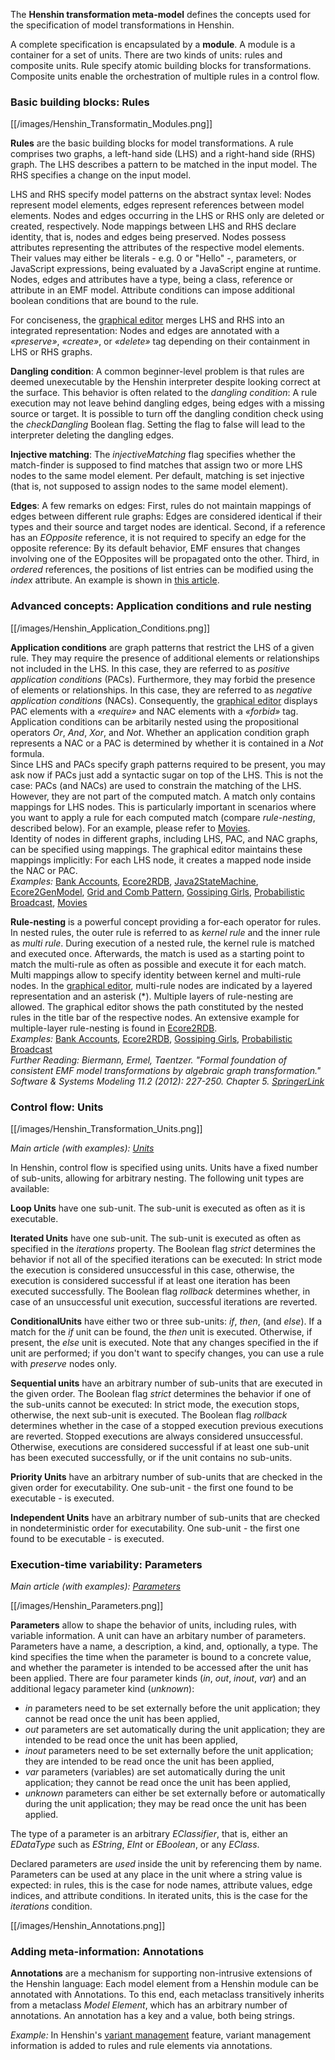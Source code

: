 The **Henshin transformation meta-model** defines the concepts used for
the specification of model transformations in Henshin.

A complete specification is encapsulated by a **module**. A module is a
container for a set of units. There are two kinds of units: rules and
composite units. Rule specify atomic building blocks for
transformations. Composite units enable the orchestration of multiple
rules in a control flow.

### Basic building blocks: Rules

[[/images/Henshin_Transformatin_Modules.png]]

**Rules** are the basic building blocks for model transformations. A
rule comprises two graphs, a left-hand side (LHS) and a right-hand side
(RHS) graph. The LHS describes a pattern to be matched in the input
model. The RHS specifies a change on the input model.

LHS and RHS specify model patterns on the abstract syntax level: Nodes
represent model elements, edges represent references between model
elements. Nodes and edges occurring in the LHS or RHS only are deleted
or created, respectively. Node mappings between LHS and RHS declare
identity, that is, nodes and edges being preserved. Nodes possess
attributes representing the attributes of the respective model elements.
Their values may either be literals - e.g. 0 or \"Hello\" -, parameters,
or JavaScript expressions, being evaluated by a JavaScript engine at
runtime. Nodes, edges and attributes have a type, being a class,
reference or attribute in an EMF model. Attribute conditions can impose
additional boolean conditions that are bound to the rule.

For conciseness, the [graphical
editor](Graphical_Editor "wikilink") merges LHS and RHS into an
integrated representation: Nodes and edges are annotated with a
*«preserve»*,
*«create»*, or
*«delete»* tag depending
on their containment in LHS or RHS graphs.

**Dangling condition**: A common beginner-level problem is that rules
are deemed unexecutable by the Henshin interpreter despite looking
correct at the surface. This behavior is often related to the *dangling
condition*: A rule execution may not leave behind dangling edges, being
edges with a missing source or target. It is possible to turn off the
dangling condition check using the *checkDangling* Boolean flag. Setting
the flag to false will lead to the interpreter deleting the dangling
edges.

**Injective matching**: The *injectiveMatching* flag specifies whether
the match-finder is supposed to find matches that assign two or more LHS
nodes to the same model element. Per default, matching is set injective
(that is, not supposed to assign nodes to the same model element).

**Edges**: A few remarks on edges: First, rules do not maintain mappings
of edges between different rule graphs: Edges are considered identical
if their types and their source and target nodes are identical. Second,
if a reference has an *EOpposite* reference, it is not required to
specify an edge for the opposite reference: By its default behavior, EMF
ensures that changes involving one of the EOpposites will be propagated
onto the other. Third, in *ordered* references, the positions of list
entries can be modified using the *index* attribute. An example is shown
in [this
article](http://web.archive.org/web/20160722080730/http://www.ckrause.org:80/2013/05/henshin-098-working-with-lists.html).

### Advanced concepts: Application conditions and rule nesting

[[/images/Henshin_Application_Conditions.png]]

**Application conditions** are graph patterns that restrict the LHS of a
given rule. They may require the presence of additional elements or
relationships not included in the LHS. In this case, they are referred
to as *positive application conditions* (PACs). Furthermore, they may
forbid the presence of elements or relationships. In this case, they are
referred to as *negative application conditions* (NACs). Consequently,
the [graphical editor](Graphical_Editor "wikilink") displays PAC
elements with a
*«require»* and NAC
elements with a
*«forbid»* tag.
Application conditions can be arbitarily nested using the propositional
operators *Or*, *And*, *Xor*, and *Not*. Whether an application
condition graph represents a NAC or a PAC is determined by whether it is
contained in a *Not* formula.\
Since LHS and PACs specify graph patterns required to be present, you
may ask now if PACs just add a syntactic sugar on top of the LHS. This
is not the case: PACs (and NACs) are used to constrain the matching of
the LHS. However, they are not part of the computed match. A match only
contains mappings for LHS nodes. This is particularly important in
scenarios where you want to apply a rule for each computed match
(compare *rule-nesting*, described below). For an example, please refer
to [Movies](Examples/Movies "wikilink").\
Identity of nodes in different graphs, including LHS, PAC, and NAC
graphs, can be specified using mappings. The graphical editor maintains
these mappings implicitly: For each LHS node, it creates a mapped node
inside the NAC or PAC.\
*Examples:* [Bank Accounts](Getting_started "wikilink"),
[Ecore2RDB](Examples/Ecore2RDB "wikilink"),
[Java2StateMachine](Examples/Java2StateMachine "wikilink"),
[Ecore2GenModel](Examples/Ecore2GenModel "wikilink"), [Grid and
Comb Pattern](Examples/GridAndCombPattern "wikilink"),
[Gossiping Girls](Examples/GossipingGirls "wikilink"),
[Probabilistic
Broadcast](Examples/ProbabilisticBroadcast "wikilink"),
[Movies](Examples/Movies "wikilink")

**Rule-nesting** is a powerful concept providing a for-each operator for
rules. In nested rules, the outer rule is referred to as *kernel rule*
and the inner rule as *multi rule*. During execution of a nested rule,
the kernel rule is matched and executed once. Afterwards, the match is
used as a starting point to match the multi-rule as often as possible
and execute it for each match. Multi mappings allow to specify identity
between kernel and multi-rule nodes. In the [graphical
editor](Graphical_Editor "wikilink"), multi-rule nodes are
indicated by a layered representation and an asterisk (\*). Multiple
layers of rule-nesting are allowed. The graphical editor shows the path
constituted by the nested rules in the title bar of the respective
nodes. An extensive example for multiple-layer rule-nesting is found in
[Ecore2RDB](Examples/Ecore2RDB "wikilink").\
*Examples:* [Bank Accounts](Getting_started "wikilink"),
[Ecore2RDB](Examples/Ecore2RDB "wikilink"), [Gossiping
Girls](Examples/GossipingGirls "wikilink"), [Probabilistic
Broadcast](Examples/ProbabilisticBroadcast "wikilink")\
*Further Reading: Biermann, Ermel, Taentzer. \"Formal foundation of
consistent EMF model transformations by algebraic graph
transformation.\" Software & Systems Modeling 11.2 (2012): 227-250.
Chapter 5.
[SpringerLink](http://link.springer.com/article/10.1007/s10270-011-0199-7)*

### Control flow: Units

[[/images/Henshin_Transformation_Units.png]]

*Main article (with examples): [Units](Units "wikilink")*

In Henshin, control flow is specified using units. Units have a fixed
number of sub-units, allowing for arbitrary nesting. The following unit
types are available:

**Loop Units** have one sub-unit. The sub-unit is executed as often as
it is executable.

**Iterated Units** have one sub-unit. The sub-unit is executed as often
as specified in the *iterations* property. The Boolean flag *strict*
determines the behavior if not all of the specified iterations can be
executed: In strict mode the execution is considered unsuccessful in
this case, otherwise, the execution is considered successful if at least
one iteration has been executed successfully. The Boolean flag
*rollback* determines whether, in case of an unsuccessful unit
execution, successful iterations are reverted.

**ConditionalUnits** have either two or three sub-units: *if*, *then*,
(and *else*). If a match for the *if* unit can be found, the *then* unit
is executed. Otherwise, if present, the *else* unit is executed. Note
that any changes specified in the if unit are performed; if you don\'t
want to specify changes, you can use a rule with *preserve* nodes only.

**Sequential units** have an arbitrary number of sub-units that are
executed in the given order. The Boolean flag *strict* determines the
behavior if one of the sub-units cannot be executed: In strict mode, the
execution stops, otherwise, the next sub-unit is executed. The Boolean
flag *rollback* determines whether in the case of a stopped execution
previous executions are reverted. Stopped executions are always
considered unsuccessful. Otherwise, executions are considered successful
if at least one sub-unit has been executed successfully, or if the unit
contains no sub-units.

**Priority Units** have an arbitrary number of sub-units that are
checked in the given order for executability. One sub-unit - the first
one found to be executable - is executed.

**Independent Units** have an arbitrary number of sub-units that are
checked in nondeterministic order for executability. One sub-unit - the
first one found to be executable - is executed.

### Execution-time variability: Parameters

*Main article (with examples):
[Parameters](Parameters "wikilink")*

[[/images/Henshin_Parameters.png]]

**Parameters** allow to shape the behavior of units, including rules,
with variable information. A unit can have an arbitary number of
parameters. Parameters have a name, a description, a kind, and,
optionally, a type. The kind specifies the time when the parameter is
bound to a concrete value, and whether the parameter is intended to be
accessed after the unit has been applied. There are four parameter kinds
(*in*, *out*, *inout*, *var*) and an additional legacy parameter kind
(*unknown*):

-   *in* parameters need to be set externally before the unit
    application; they cannot be read once the unit has been applied,
-   *out* parameters are set automatically during the unit application;
    they are intended to be read once the unit has been applied,
-   *inout* parameters need to be set externally before the unit
    application; they are intended to be read once the unit has been
    applied,
-   *var* parameters (variables) are set automatically during the unit
    application; they cannot be read once the unit has been applied,
-   *unknown* parameters can either be set externally before or
    automatically during the unit application; they may be read once the
    unit has been applied.

The type of a parameter is an arbitrary *EClassifier*, that is, either
an *EDataType* such as *EString*, *EInt* or *EBoolean*, or any *EClass*.

Declared parameters are *used* inside the unit by referencing them by
name. Parameters can be used at any place in the unit where a string
value is expected: in rules, this is the case for node names, attribute
values, edge indices, and attribute conditions. In iterated units, this
is the case for the *iterations* condition.

[[/images/Henshin_Annotations.png]]

### Adding meta-information: Annotations

**Annotations** are a mechanism for supporting non-intrusive extensions
of the Henshin language: Each model element from a Henshin module can be
annotated with Annotations. To this end, each metaclass transitively
inherits from a metaclass *Model Element*, which has an arbitrary number
of annotations. An annotation has a key and a value, both being strings.

*Example:* In Henshin\'s [variant
management](Variant_Management "wikilink") feature, variant
management information is added to rules and rule elements via
annotations.



